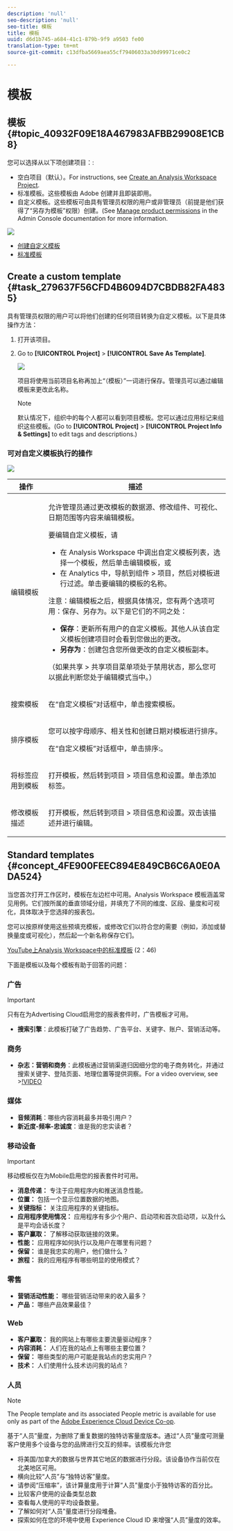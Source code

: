 ```yaml
---
description: 'null'
seo-description: 'null'
seo-title: 模板
title: 模板
uuid: d6d1b745-a684-41c1-879b-9f9 a9503 fe00
translation-type: tm+mt
source-git-commit: c13dfba5669aea55cf79406033a30d99971ce0c2

---
```



# 模板

## 模板 {#topic_40932F09E18A467983AFBB29908E1CB8}

您可以选择从以下项创建项目：:

* 空白项目（默认）。For instructions, see [Create an Analysis Workspace Project](../../../analyze/analysis-workspace/build-workspace-project/t-freeform-project.md#task_C2C698ACC7954062A28E4784911E6CF2).
* 标准模板。这些模板由 Adobe 创建并且即装即用。
* 自定义模板。这些模板可由具有管理员权限的用户或非管理员（前提是他们获得了“另存为模板”权限）创建。(See [Manage product permissions](https://helpx.adobe.com/enterprise/using/manage-permissions-and-roles.html) in the Admin Console documentation for more information.

![](assets/start_modal.png)

* [创建自定义模板](../../../analyze/analysis-workspace/build-workspace-project/starter-projects.md#task_279637F56CFD4B6094D7CBDB82FA4835)
* [标准模板](../../../analyze/analysis-workspace/build-workspace-project/starter-projects.md#concept_4FE900FEEC894E849CB6C6A0E0ADA524)

## Create a custom template {#task_279637F56CFD4B6094D7CBDB82FA4835}

具有管理员权限的用户可以将他们创建的任何项目转换为自定义模板。以下是具体操作方法：

1. 打开该项目。
1. Go to **[!UICONTROL Project]** &gt; **[!UICONTROL Save As Template]**.

   ![](assets/save_project_template.png)

   项目将使用当前项目名称再加上“（模板）”一词进行保存。管理员可以通过编辑模板来更改此名称。

   >[!NOTE]
   >
   >默认情况下，组织中的每个人都可以看到项目模板。您可以通过应用标记来组织这些模板。(Go to **[!UICONTROL Project]** &gt; **[!UICONTROL Project Info &amp; Settings]** to edit tags and descriptions.)

### 可对自定义模板执行的操作

![](assets/custom_templates.png)

<table id="table_D7C7B0CA1EE64E108484C03426800EBC"> 
 <thead> 
  <tr> 
   <th colname="col1" class="entry"> 操作 </th> 
   <th colname="col2" class="entry"> 描述 </th> 
  </tr>
 </thead>
 <tbody> 
  <tr> 
   <td colname="col1"> <p>编辑模板 </p> </td> 
   <td colname="col2"> <p>允许管理员通过更改模板的数据源、修改组件、可视化、日期范围等内容来编辑模板。 </p> <p>要编辑自定义模板，请 </p> 
    <ul id="ul_2B3A371F83334E14806385753A360903"> 
     <li id="li_EE75E0281B764BA9B56FF1DB1B12D2CC">在 Analysis Workspace 中调出自定义模板列表，选择一个模板，然后单击<span class="uicontrol">编辑模板</span>，或 </li> 
     <li id="li_4934DAAA46204990A295E22A97F81EDA">在 Analytics 中，导航到<span class="ignoretag"><span class="uicontrol">组件</span> &gt; <span class="uicontrol">项目</span></span>，然后对<span class="uicontrol">模板</span>进行过滤。单击要编辑的模板的名称。 </li> 
    </ul> <p> </p> <p>注意：编辑模板之后，根据具体情况，您有两个选项可用：<span class="uicontrol">保存</span>、<span class="uicontrol">另存为</span>。以下是它们的不同之处： 
     <ul id="ul_87E2842C8AA442399585B1C6189F5E16"> 
      <li id="li_AB7B189729E14E40A0141ECE2A24C113"><b>保存</b>：更新所有用户的自定义模板。其他人从该自定义模板创建项目时会看到您做出的更改。 </li> 
      <li id="li_C85B0B9873A3404D8B443BBD30B37CEB"><b>另存为</b>：创建包含您所做更改的自定义模板副本。 </li> 
     </ul> </p> <p>（如果<span class="uicontrol">共享</span> &gt; <span class="uicontrol">共享项目</span>菜单项处于禁用状态，那么您可以据此判断您处于编辑模式当中。） </p> </td> 
  </tr> 
  <tr> 
   <td colname="col1"> <p>搜索模板 </p> </td> 
   <td colname="col2"> <p>在“自定义模板”对话框中，单击<span class="uicontrol">搜索模板</span>。 </p> </td> 
  </tr> 
  <tr> 
   <td colname="col1"> <p>排序模板 </p> </td> 
   <td colname="col2"> <p>您可以按字母顺序、相关性和创建日期对模板进行排序。 </p> <p>在“自定义模板”对话框中，单击<span class="uicontrol">排序:</span>。 </p> </td> 
  </tr> 
  <tr> 
   <td colname="col1"> <p>将标签应用到模板 </p> </td> 
   <td colname="col2"> <p>打开模板，然后转到<span class="ignoretag"><span class="uicontrol">项目</span> &gt; <span class="uicontrol">项目信息和设置</span></span>。单击<span class="uicontrol">添加标签</span>。 </p> </td> 
  </tr> 
  <tr> 
   <td colname="col1"> <p>修改模板描述 </p> </td> 
   <td colname="col2"> <p>打开模板，然后转到<span class="ignoretag"><span class="uicontrol">项目</span> &gt; <span class="uicontrol">项目信息和设置</span></span>。双击该描述并进行编辑。 </p> </td> 
  </tr> 
 </tbody> 
</table>

## Standard templates {#concept_4FE900FEEC894E849CB6C6A0E0ADA524}

当您首次打开工作区时，模板在左边栏中可用。Analysis Workspace 模板涵盖常见用例。它们按所属的垂直领域分组，并填充了不同的维度、区段、量度和可视化，具体取决于您选择的报表包。

您可以按原样使用这些预填充模板，或修改它们以符合您的需要（例如，添加或替换量度或可视化），然后起一个新名称保存它们。

[YouTube上Analysis Workspace中的标准模板](https://www.youtube.com/watch?v=aRgYwPneVXg&list=PL2tCx83mn7GuNnQdYGOtlyCu0V5mEZ8sS&index=6) (2：46)

下面是模板以及每个模板有助于回答的问题：

### 广告

>[!IMPORTANT]
>
>只有在为Advertising Cloud启用您的报表套件时，广告模板才可用。

* **搜索引擎**：此模板打破了广告趋势、广告平台、关键字、账户、营销活动等。

### 商务

* **杂志：营销和商务**：此模板通过营销渠道归因细分您的电子商务转化，并通过搜索关键字、登陆页面、地理位置等提供洞察。For a video overview, see &gt;[!VIDEO](https://www.youtube.com/watch?v=AQOViVLEMHw)

### 媒体

* **音频消耗**：哪些内容消耗最多并吸引用户？
* **新近度-频率-忠诚度**：谁是我的忠实读者？

### 移动设备

>[!IMPORTANT]
>
>移动模板仅在为Mobile启用您的报表套件时可用。

* **消息传递：** 专注于应用程序内和推送消息性能。
* **位置：** 包括一个显示位置数据的地图。
* **关键指标：** 关注应用程序的关键指标。
* **应用程序使用情况：** 应用程序有多少个用户、启动项和首次启动项，以及什么是平均会话长度？
* **客户赢取：** 了解移动获取链接的效果。
* **性能：** 应用程序如何执行以及用户在哪里有问题？
* **保留：** 谁是我忠实的用户，他们做什么？
* **旅程：** 我的应用程序有哪些明显的使用模式？

### 零售

* **营销活动性能：** 哪些营销活动带来的收入最多？
* **产品：** 哪些产品效果最佳？

### Web

* **客户赢取：** 我的网站上有哪些主要流量驱动程序？
* **内容消耗：** 人们在我的站点上有哪些主要位置？
* **保留：** 哪些类型的用户可能是我站点的忠实用户？
* **技术：** 人们使用什么技术访问我的站点？

### 人员

>[!NOTE]
>
>The People template and its associated People metric is available for use only as part of the [Adobe Experience Cloud Device Co-op](https://marketing.adobe.com/resources/help/en_US/mcdc/mcdc-people.html).

基于“人员”量度，为删除了重复数据的独特访客量度版本。通过“人员”量度可测量客户使用多个设备与您的品牌进行交互的频率。该模板允许您

* 将美国/加拿大的数据与世界其它地区的数据进行分段。该设备协作当前仅在北美地区可用。
* 横向比较“人员”与“独特访客”量度。
* 请参阅“压缩率”，该计算量度用于计算“人员”量度小于独特访客的百分比。
* 比较客户使用的设备类型总数
* 查看每人使用的平均设备数量。
* 了解如何对“人员”量度进行分段堆叠。
* 探索如何在您的环境中使用 Experience Cloud ID 来增强“人员”量度的效率。

